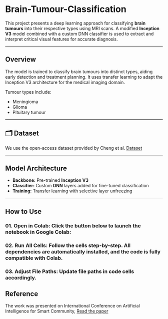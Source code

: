 # Brain-Tumour-Classification
This project presents a deep learning approach for classifying **brain tumours** into their respective types using MRI scans. A modified **Inception V3** model combined with a custom DNN classifier is used to extract and interpret critical visual features for accurate diagnosis.

---

## Overview

The model is trained to classify brain tumours into distinct types, aiding early detection and treatment planning. It uses transfer learning to adapt the Inception V3 architecture for the medical imaging domain.

Tumour types include:
- Meningioma
- Glioma
- Pituitary tumour

---

## 🗂 Dataset

We use the open-access dataset provided by Cheng et al. [Dataset](https://doi.org/10.6084/m9.figshare.1512427.v5)


---

##  Model Architecture

- **Backbone:** Pre-trained **Inception V3**
- **Classifier:** Custom **DNN** layers added for fine-tuned classification
- **Training:** Transfer learning with selective layer unfreezing

---

## How to Use
### 01. Open in Colab: Click the button below to launch the notebook in Google Colab:

### 02. Run All Cells: Follow the cells step-by-step. All dependencies are automatically installed, and the code is fully compatible with Colab.

### 03. Adjust File Paths: Update file paths in code cells accordingly.

## Reference

The work was presented on International Conference on Artificial Intelligence for Smart Community, [Read the paper](https://link.springer.com/chapter/10.1007/978-981-16-2183-3_87)
